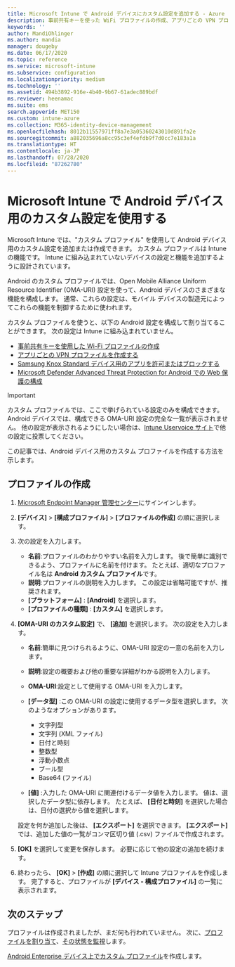 ```yaml
---
title: Microsoft Intune で Android デバイスにカスタム設定を追加する - Azure | Microsoft Docs
description: 事前共有キーを使った WiFi プロファイルの作成、アプリごとの VPN プロファイルの作成、Samsung Knox Standard デバイスのアプリの許可/拒否などを Microsoft Intune で行うには、Android デバイス用のカスタム プロファイルを追加または作成します
keywords: ''
author: MandiOhlinger
ms.author: mandia
manager: dougeby
ms.date: 06/17/2020
ms.topic: reference
ms.service: microsoft-intune
ms.subservice: configuration
ms.localizationpriority: medium
ms.technology: ''
ms.assetid: 494b3892-916e-4b40-9b67-61adec889bdf
ms.reviewer: heenamac
ms.suite: ems
search.appverid: MET150
ms.custom: intune-azure
ms.collection: M365-identity-device-management
ms.openlocfilehash: 8012b11557971ff8a7e3a05360243010d891fa2e
ms.sourcegitcommit: a882035696a8cc95c3ef4efdb9f7d0cc7e183a1a
ms.translationtype: HT
ms.contentlocale: ja-JP
ms.lasthandoff: 07/28/2020
ms.locfileid: "87262780"
---
```

# <a name="use-custom-settings-for-android-devices-in-microsoft-intune"></a>Microsoft Intune で Android デバイス用のカスタム設定を使用する

Microsoft Intune では、"カスタム プロファイル" を使用して Android デバイス用のカスタム設定を追加または作成できます。 カスタム プロファイルは Intune の機能です。 Intune に組み込まれていないデバイスの設定と機能を追加するように設計されています。

Android のカスタム プロファイルでは、Open Mobile Alliance Uniform Resource Identifier (OMA-URI) 設定を使って、Android デバイスのさまざまな機能を構成します。 通常、これらの設定は、モバイル デバイスの製造元によってこれらの機能を制御するために使われます。

カスタム プロファイルを使うと、以下の Android 設定を構成して割り当てることができます。 次の設定は Intune に組み込まれていません。

- [事前共有キーを使用した Wi-Fi プロファイルの作成](/intune/wi-fi-profile-shared-key)
- [アプリごとの VPN プロファイルを作成する](/intune/android-pulse-secure-per-app-vpn)
- [Samsung Knox Standard デバイス用のアプリを許可またはブロックする](/intune/samsung-knox-apps-allow-block)
- [Microsoft Defender Advanced Threat Protection for Android での Web 保護の構成](../protect/advanced-threat-protection-manage-android.md)

>[!IMPORTANT]
> カスタム プロファイルでは、ここで挙げられている設定のみを構成できます。 Android デバイスでは、構成できる OMA-URI 設定の完全な一覧が表示されません。 他の設定が表示されるようにしたい場合は、[Intune Uservoice サイト](https://microsoftintune.uservoice.com/forums/291681-ideas)で他の設定に投票してください。

この記事では、Android デバイス用のカスタム プロファイルを作成する方法を示します。

## <a name="create-the-profile"></a>プロファイルの作成

1. [Microsoft Endpoint Manager 管理センター](https://go.microsoft.com/fwlink/?linkid=2109431)にサインインします。
2. **[デバイス]**  >  **[構成プロファイル]**  >  **[プロファイルの作成]** の順に選択します。
3. 次の設定を入力します。

    - **名前**:プロファイルのわかりやすい名前を入力します。 後で簡単に識別できるよう、プロファイルに名前を付けます。 たとえば、適切なプロファイル名は **Android カスタム プロファイル**です。
    - **説明**:プロファイルの説明を入力します。 この設定は省略可能ですが、推奨されます。
    - **[プラットフォーム]** : **[Android]** を選択します。
    - **[プロファイルの種類]** : **[カスタム]** を選択します。

4. **[OMA-URI のカスタム設定]** で、 **[追加]** を選択します。 次の設定を入力します。

    - **名前**:簡単に見つけられるように、OMA-URI 設定の一意の名前を入力します。
    - **説明**:設定の概要および他の重要な詳細がわかる説明を入力します。
    - **OMA-URI**:設定として使用する OMA-URI を入力します。
    - **[データ型]** :この OMA-URI の設定に使用するデータ型を選択します。 次のようなオプションがあります。

      - 文字列型
      - 文字列 (XML ファイル)
      - 日付と時刻
      - 整数型
      - 浮動小数点
      - ブール型
      - Base64 (ファイル)

    - **[値]** :入力した OMA-URI に関連付けるデータ値を入力します。 値は、選択したデータ型に依存します。 たとえば、 **[日付と時刻]** を選択した場合は、日付の選択から値を選択します。

    設定を何か追加した後は、 **[エクスポート]** を選択できます。 **[エクスポート]** では、追加した値の一覧がコンマ区切り値 (.csv) ファイルで作成されます。

5. **[OK]** を選択して変更を保存します。 必要に応じて他の設定の追加を続けます。
6. 終わったら、 **[OK]**  >  **[作成]** の順に選択して Intune プロファイルを作成します。 完了すると、プロファイルが **[デバイス - 構成プロファイル]** の一覧に表示されます。

## <a name="next-steps"></a>次のステップ

プロファイルは作成されましたが、まだ何も行われていません。 次に、[プロファイルを割り当て](device-profile-assign.md)、[その状態を監視](device-profile-monitor.md)します。

[Android Enterprise デバイス上でカスタム プロファイル](custom-settings-android-for-work.md)を作成します。
